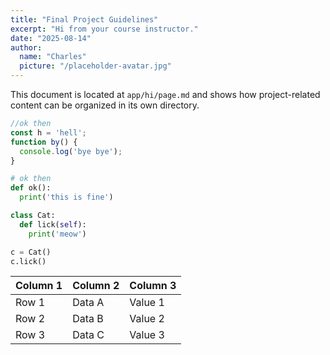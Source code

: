 ```yaml
---
title: "Final Project Guidelines"
excerpt: "Hi from your course instructor."
date: "2025-08-14"
author:
  name: "Charles"
  picture: "/placeholder-avatar.jpg"
---
```


This document is located at `app/hi/page.md` and shows how project-related content can be organized in its own directory.


```javascript
//ok then 
const h = 'hell';
function by() {
  console.log('bye bye');
}
```

```python
# ok then
def ok():
  print('this is fine')

class Cat:
  def lick(self):
    print('meow')

c = Cat()
c.lick()
```

| Column 1 | Column 2 | Column 3 |
|----------|----------|----------|
| Row 1    | Data A   | Value 1  |
| Row 2    | Data B   | Value 2  |
| Row 3    | Data C   | Value 3  |
